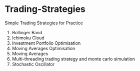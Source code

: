 # Trading-Strategies
Simple Trading Strategies for Practice

1) Bollinger Band
2) Ichimoku Cloud
3) Investment Portfolio Optimisation
4) Moving Averages Optimisation
5) Moving Averages
6) Multi-threading trading strategy and monte carlo simulation
7) Stochastic Oscillator
